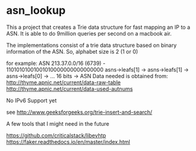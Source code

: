 # asn_lookup
This a project that creates a Trie data structure for fast mapping an IP to a
ASN. It is able to do 9million queries per second on a macbook air.

The implementations consist of a trie data structure based on binary
information of the ASN. So, alphabet size is 2 (1 or 0)

for example:
   ASN 213.37.0.0/16 (6739) - 11010101001001010000000000000000
   asns->leafs[1] -> asns->leafs[1] -> asns->leafs[0] -> ... 16 bits -> ASN
Data needed is obtained from:
http://thyme.apnic.net/current/data-raw-table
http://thyme.apnic.net/current/data-used-autnums

No IPv6 Support yet

see http://www.geeksforgeeks.org/trie-insert-and-search/

A few tools that I might need in the future

https://github.com/criticalstack/libevhtp
https://faker.readthedocs.io/en/master/index.html
